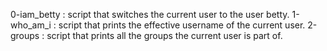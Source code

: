 0-iam_betty : script that switches the current user to the user betty.
1-who_am_i : script that prints the effective username of the current user.
2-groups : script that prints all the groups the current user is part of.
